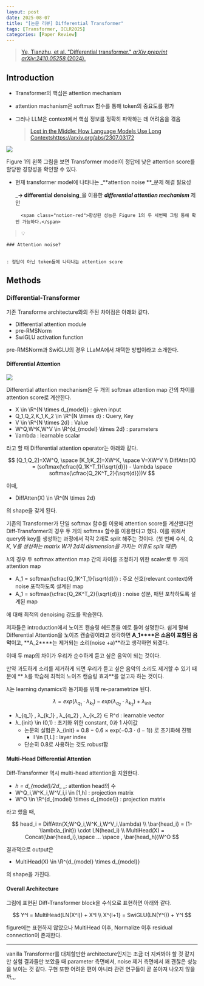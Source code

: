 ```yaml
---
layout: post
date: 2025-08-07
title: "[논문 리뷰] Differential Transformer"
tags: [Transformer, ICLR2025]
categories: [Paper Review]
---
```


> [Ye, Tianzhu, et al. "Differential transformer." ](https://arxiv.org/abs/2410.05258)[_arXiv preprint arXiv:2410.05258_](https://arxiv.org/abs/2410.05258)[ (2024).](https://arxiv.org/abs/2410.05258)



## Introduction

- Transformer의 핵심은 attention mechanism
- attention machanism은 softmax 함수를 통해 token의 중요도를 평가
- 그러나 LLM은 context에서 핵심 정보를 정확히 파악하는 데 어려움을 겪음

	> [Lost in the Middle: How Language Models Use Long Contextshttps://arxiv.org/abs/2307.03172](https://arxiv.org/abs/2307.03172)


![](https://prod-files-secure.s3.us-west-2.amazonaws.com/542b861c-36a8-4051-84e5-8804b6728dba/9083ea56-691a-4752-ae26-47f403431ac8/image.png?X-Amz-Algorithm=AWS4-HMAC-SHA256&X-Amz-Content-Sha256=UNSIGNED-PAYLOAD&X-Amz-Credential=ASIAZI2LB466S4GG36PS%2F20250924%2Fus-west-2%2Fs3%2Faws4_request&X-Amz-Date=20250924T210106Z&X-Amz-Expires=3600&X-Amz-Security-Token=IQoJb3JpZ2luX2VjENz%2F%2F%2F%2F%2F%2F%2F%2F%2F%2FwEaCXVzLXdlc3QtMiJHMEUCIBo7akxswwYmOOCMawh40Uj5oHTlel2fCbeVp9kbIol6AiEAnNCZAhwHYljiegZstgdRfWavQD8XzWscguizIXr7xgUq%2FwMIZRAAGgw2Mzc0MjMxODM4MDUiDMxPVwXRsyngzA3VwCrcAzXpQm9tVRfb%2BWu%2FXmmz1xPDYmANW%2FMliFUmDQAo9ZC9wjVTAMPaDNTk9YxJQ%2FrKjUalcaTxupCmku5l8JEysSDG2%2Fw2LUR%2FIk2SfqJ%2FClWp7gx7uVS5lDAfecqDJINpTfu5508M%2FzqCocDa%2BVP7ZXxtmRRkKFU%2FvIctTntKcCv3Pd8avOg%2FQ%2B4NkasYW%2FIAZOxk2a6uhnvrjpI4rkIPHQIXMSEmw0K0Uwpz3DF4QBVdQ2V9U5Y4lxxxGQQEwunA1bvxiQECOG8fXBBB4CYoknukFyxxQoBLB99n3vRLLXunyUIPjknpPukZJ1KCDtgXZa3DEIkdmODjDLrvq7t62bvYmgTi8DjsrvapEnKHAma1JE%2FDmOZvolHCLDP5ChJyqZ0Nx%2FaqkuztWVsEzVjpoojjuVudoeNCgTPIFHSMQ1WqCeNi8sz2vnLDbca24%2BJcDNgtGWALSAAnnM3VtcGtH6xhkeZwO2Zt1vSNIJYGdOYOkqeAWDKjNLvRRD2Ofob8Tmb%2B4IoyyWQWDOeJyion5XUSBWWpZjU%2BXeAbXlkClpV3D7eB0YSIjdYIX2uv4NjiFbWuHnHsLW7LaPTF4%2BWJVoHWAzYlqupauBkpPl6CN7ZYJ1Yctfzq0Ztpe7iIMJCd0cYGOqUB42OLNVMi6kbMOdv3j1M63zdPKJppfjufSW6YLQkM68tLRlWTawyZWT7x3lVZF0QbDXYeyvRshi%2B3n3zAh%2BoTwA2iysv%2FMMwo1LeVB2JwKEmtwrTp8JCbv5ooTNVQoPaA%2B2ChgVr%2F%2BGEr6KoI%2F26sUxLgkX9is1ExWKR7x9ojRXwCDrbczbUi1vBwlXSaIJSOoJdht1gKEY54U3jY%2BmKQpgMJ%2FCTx&X-Amz-Signature=2cf497935cd29d742a2a5c96adb39d3a317ed8ef45479a68a563889132609804&X-Amz-SignedHeaders=host&x-amz-checksum-mode=ENABLED&x-id=GetObject)


Figure 1의 왼쪽 그림을 보면 Transformer model이 정답에 낮은 attention score를 할당한 경향성을 확인할 수 있다.

- 현재 transformer model에 나타나는 _**attention noise **_문제 해결 필요성

	_**→ differential denoising**_을 이용한 _**differential attention mechanism**_ 제안


		<span class="notion-red">향상된 성능은 Figure 1의 두 세번째 그림 통해 확인 가능하다.</span>


> 💡 


	### Attention noise?


	: 정답이 아닌 token들에 나타나는 attention score



## Methods



### Differential-Transformer


기존 Transforme architecture와의 주된 차이점은 아래와 같다.

- Differential attention module
- pre-RMSNorm
- SwiGLU activation function

pre-RMSNorm과 SwiGLU의 경우 LLaMA에서 채택한 방법이라고 소개한다.



#### Differential Attention


![](https://prod-files-secure.s3.us-west-2.amazonaws.com/542b861c-36a8-4051-84e5-8804b6728dba/116d70b2-1963-4810-9167-f4c7d8a06e8f/image.png?X-Amz-Algorithm=AWS4-HMAC-SHA256&X-Amz-Content-Sha256=UNSIGNED-PAYLOAD&X-Amz-Credential=ASIAZI2LB466S4GG36PS%2F20250924%2Fus-west-2%2Fs3%2Faws4_request&X-Amz-Date=20250924T210106Z&X-Amz-Expires=3600&X-Amz-Security-Token=IQoJb3JpZ2luX2VjENz%2F%2F%2F%2F%2F%2F%2F%2F%2F%2FwEaCXVzLXdlc3QtMiJHMEUCIBo7akxswwYmOOCMawh40Uj5oHTlel2fCbeVp9kbIol6AiEAnNCZAhwHYljiegZstgdRfWavQD8XzWscguizIXr7xgUq%2FwMIZRAAGgw2Mzc0MjMxODM4MDUiDMxPVwXRsyngzA3VwCrcAzXpQm9tVRfb%2BWu%2FXmmz1xPDYmANW%2FMliFUmDQAo9ZC9wjVTAMPaDNTk9YxJQ%2FrKjUalcaTxupCmku5l8JEysSDG2%2Fw2LUR%2FIk2SfqJ%2FClWp7gx7uVS5lDAfecqDJINpTfu5508M%2FzqCocDa%2BVP7ZXxtmRRkKFU%2FvIctTntKcCv3Pd8avOg%2FQ%2B4NkasYW%2FIAZOxk2a6uhnvrjpI4rkIPHQIXMSEmw0K0Uwpz3DF4QBVdQ2V9U5Y4lxxxGQQEwunA1bvxiQECOG8fXBBB4CYoknukFyxxQoBLB99n3vRLLXunyUIPjknpPukZJ1KCDtgXZa3DEIkdmODjDLrvq7t62bvYmgTi8DjsrvapEnKHAma1JE%2FDmOZvolHCLDP5ChJyqZ0Nx%2FaqkuztWVsEzVjpoojjuVudoeNCgTPIFHSMQ1WqCeNi8sz2vnLDbca24%2BJcDNgtGWALSAAnnM3VtcGtH6xhkeZwO2Zt1vSNIJYGdOYOkqeAWDKjNLvRRD2Ofob8Tmb%2B4IoyyWQWDOeJyion5XUSBWWpZjU%2BXeAbXlkClpV3D7eB0YSIjdYIX2uv4NjiFbWuHnHsLW7LaPTF4%2BWJVoHWAzYlqupauBkpPl6CN7ZYJ1Yctfzq0Ztpe7iIMJCd0cYGOqUB42OLNVMi6kbMOdv3j1M63zdPKJppfjufSW6YLQkM68tLRlWTawyZWT7x3lVZF0QbDXYeyvRshi%2B3n3zAh%2BoTwA2iysv%2FMMwo1LeVB2JwKEmtwrTp8JCbv5ooTNVQoPaA%2B2ChgVr%2F%2BGEr6KoI%2F26sUxLgkX9is1ExWKR7x9ojRXwCDrbczbUi1vBwlXSaIJSOoJdht1gKEY54U3jY%2BmKQpgMJ%2FCTx&X-Amz-Signature=65b2b2c4129a522afb42c4a89ba84d244b580e100fd92568c6793a44f903d518&X-Amz-SignedHeaders=host&x-amz-checksum-mode=ENABLED&x-id=GetObject)


Differential attention mechanism은 두 개의 softmax attention map 간의 차이를 attention score로 계산한다.

- X \in \R^{N \times d\_{model}} : given input
- Q\_1,Q\_2,K\_1,K\_2 \in \R^{N \times d} : Query, Key
- V \in \R^{N \times 2d} : Value
- W^Q,W^K,W^V \in \R^{d\_{model} \times 2d} : parameters
- \lambda : learnable scalar

라고 할 때 Differential attention operator는 아래와 같다.


$$
[Q_1;Q_2]=XW^Q, \space [K_1;K_2]=XW^K, \space V=XW^V \\
DiffAttn(X) = (softmax(\cfrac{Q_1K^T_1}{\sqrt{d}}) - \lambda \space softmax(\cfrac{Q_2K^T_2}{\sqrt{d}}))V
$$


이때,

- DiffAtten(X) \in \R^{N \times 2d}

의 shape을 갖게 된다.


기존의 Transformer가 단일 softmax 함수를 이용해 attention score를 계산했다면 Diff-Transformer의 경우 두 개의 softmax 함수를 이용한다고 했다. 이를 위해서 query와 key를 생성하는 과정에서 각각 2개로 split 해주는 것이다. <span class="notion-red">(첫 번째 수식, </span><span class="notion-red">_Q, K, V를 생성하는 matrix W가 2d의 dismension을 가지는 이유도 split 때문_</span><span class="notion-red">)</span>


 λ의 경우 두 softmax attention map 간의 차이를 조정하기 위한 scaler로 두 개의 attention map

- A\_1 = softmax(\cfrac{Q\_1K^T\_1}{\sqrt{d}}) : 주요 신호(relevant context)와 noise 포착하도록 설계된 map
- A\_1 = softmax(\cfrac{Q\_2K^T\_2}{\sqrt{d}}) : noise 성분, 패턴 포착하도록 설계된 map 

에 대해 최적의 denoising 강도를 학습한다.


저자들은 introduction에서 노이즈 캔슬링 헤드폰을 예로 들어 설명한다. 쉽게 말해 Differential Attention을 노이즈 캔슬링이라고 생각하면 **A\_1****은 소음이 포함된 음악**이고, **A\_2****는 제거되는 소리(noise +a)**라고 생각하면 되겠다. 


이때 두 map의 차이가 우리가 순수하게 듣고 싶은 음악이 되는 것이다. 


만약 과도하게 소리를 제거하게 되면 우리가 듣고 싶은 음악의 소리도 제거할 수 있기 때문에 ** λ를 학습해 최적의 노이즈 캔슬링 효과**를 얻고자 하는 것이다.


λ는 learning dynamics와 동기화를 위해 re-parametrize 된다.


$$
\lambda = exp(\lambda_{q_1} \cdot \lambda_{k_1}) - exp(\lambda_{q_2} \cdot \lambda_{k_2}) + \lambda_{init}
$$

- λ\_{q\_1} , λ\_{k\_1} , λ\_{q\_2} , λ\_{k\_2} ∈ R^d : learnable vector
- λ\_{init} \in (0,1) : 초기화 위한 constant, 0과 1 사이값
	- 논문의 실험은 λ\_{init} = 0.8 − 0.6 × exp(−0.3 · (l − 1)) 로 초기화해 진행
		- l \in [1,L] : layer index
	- 단순히 0.8로 사용하는 것도 robust함


#### **Multi-Head Differential Attention**


Diff-Transformer 역시 multi-head attention을 지원한다.

- _h = d\_{model}/2d__ _: attention head의 수
- W^Q\_i,W^K\_i,W^V\_i,i \in [1,h] : projection matrix
- W^O \in \R^{d\_{model} \times d\_{model}} : projection matrix

라고 했을 때,


$$
head_i = DiffAttn(X;W^Q_i,W^K_i,W^V_i,\lambda) \\
\bar{head_i} = (1-\lambda_{init}) \cdot LN(head_i) \\
MultiHead(X) = Concat(\bar{head_i},\space ... \space , \bar{head_h})W^O
$$


결과적으로 output은

- MultiHead(X) \in \R^{d\_{model} \times d\_{model}}

의 shape을 가진다.



#### Overall Architecture


그림에 표현된 Diff-Transformer block을 수식으로 표현하면 아래와 같다.


$$
Y^l = MultiHead(LN(X^l)) + X^l \\
X^{l+1} = SwiGLU(LN(Y^l)) + Y^l
$$


figure에는 표현하지 않았으나 MultiHead 이후, Normalize 이후 residual connection이 존재한다.


---


vanilla Transformer를 대체할만한 architecture인지는 조금 더 지켜봐야 할 것 같지만 실험 결과들만 보았을 때 parameter 측면에서, noise 제거 측면에서 꽤 괜찮은 성능을 보이는 것 같다. 구현 또한 어려운 편이 아니라 관련 연구들이 곧 쏟아져 나오지 않을까,,,

